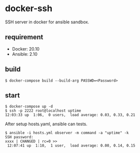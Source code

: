 # docker-ssh
SSH server in docker for ansible sandbox.

## requirement

- Docker: 20.10
- Ansible: 2.10

## build

```
$ docker-compose build --build-arg PASSWD=<Password>
```

## start

```
$ docker-compose up -d
$ ssh -p 2222 root@localhost uptime
12:03:33 up  1:06,  0 users,  load average: 0.03, 0.33, 0.21
```

After setup hosts.yaml, ansible can tests.

```
$ ansible -i hosts.yml observer -m command -a "uptime" -k
SSH password:
xxxx | CHANGED | rc=0 >>
 12:07:41 up  1:10,  1 user,  load average: 0.00, 0.14, 0.15
 ```